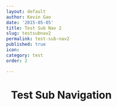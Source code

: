 ```yaml
---
layout: default
author: Kevin Gao
date: '2015-05-05'
title: Test Sub Nav 2
slug: testsubnav2
permalink: test-sub-nav2
published: true
icon: 
category: test
order: 2

---
```

# <i class="fa fa-info-circle" aria-hidden="true"></i>&nbsp; Test Sub Navigation